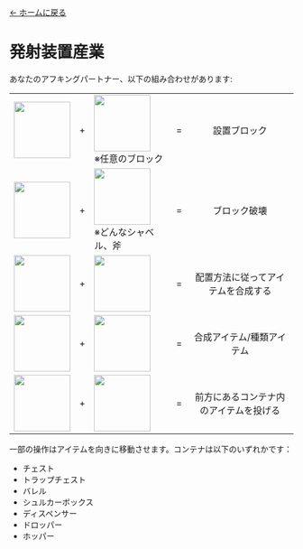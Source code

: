 [← ホームに戻る](../)
# 発射装置産業
あなたのアフキングパートナー、以下の組み合わせがあります:

<table>
    <tr><td><img src="https://i.imgur.com/FfkOSig.png" width="100"/></td><td align="center">+</td><td><img src="https://i.imgur.com/K5udjhP.png" width="100"/><br/>※任意のブロック</td><td align="center">=</td><td align="center">設置ブロック</td></tr>
    <tr><td><img src="https://i.imgur.com/FfkOSig.png" width="100"/></td><td align="center">+</td><td><img src="https://i.imgur.com/fCJInuU.png" width="100"/><br/>※どんなシャベル、斧</td><td align="center">=</td><td align="center">ブロック破壊</td></tr>
    <tr><td><img src="https://i.imgur.com/FfkOSig.png" width="100"/></td><td align="center">+</td><td><img src="https://i.imgur.com/aXV5l5r.png" width="100"/></td><td align="center">=</td><td align="center">配置方法に従ってアイテムを合成する</td></tr>
    <tr><td><img src="https://i.imgur.com/FfkOSig.png" width="100"/></td><td align="center">+</td><td><img src="https://i.imgur.com/ojHcQsH.png" width="100"/></td><td align="center">=</td><td align="center">合成アイテム/種類アイテム</td></tr>
    <tr><td><img src="https://i.imgur.com/FfkOSig.png" width="100"/></td><td align="center">+</td><td><img src="https://i.imgur.com/FGiKUDQ.png" width="100"/></td><td align="center">=</td><td align="center">前方にあるコンテナ内のアイテムを投げる</td></tr>
</table>

一部の操作はアイテムを向きに移動させます。コンテナは以下のいずれかです：
- チェスト
- トラップチェスト
- バレル
- シュルカーボックス
- ディスペンサー
- ドロッパー
- ホッパー

